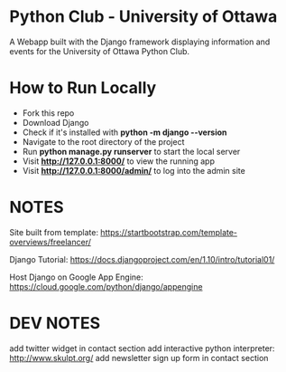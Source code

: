 # Python Club - University of Ottawa

A Webapp built with the Django framework displaying information and events for the University of Ottawa Python Club.


# How to Run Locally

- Fork this repo
- Download Django
- Check if it's installed with <b>python -m django --version</b>
- Navigate to the root directory of the project
- Run <b>python manage.py runserver</b> to start the local server
- Visit <b>http://127.0.0.1:8000/</b> to view the running app
- Visit <b>http://127.0.0.1:8000/admin/</b> to log into the admin site


# NOTES

Site built from template: https://startbootstrap.com/template-overviews/freelancer/

Django Tutorial: https://docs.djangoproject.com/en/1.10/intro/tutorial01/

Host Django on Google App Engine: https://cloud.google.com/python/django/appengine


# DEV NOTES

add twitter widget in contact section
add interactive python interpreter: http://www.skulpt.org/
add newsletter sign up form in contact section
